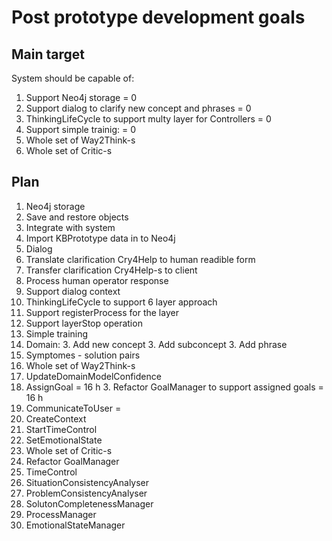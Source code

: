 # Post prototype development goals

## Main target
System should be capable of:

 1. Support Neo4j storage = 0
 1. Support dialog to clarify new concept and phrases = 0
 1. ThinkingLifeCycle to support multy layer for Controllers = 0
 1. Support simple trainig: = 0
 1. Whole set of Way2Think-s
 1. Whole set of Critic-s

## Plan

 1. Neo4j storage
   2. Save and restore objects
   2. Integrate with system
   2. Import KBPrototype data in to Neo4j
 1. Dialog
   2. Translate clarification Cry4Help to human readible form
   2. Transfer clarification Cry4Help-s to client
   2. Process human operator response
   2. Support dialog context
 1. ThinkingLifeCycle to support 6 layer approach
   2. Support registerProcess for the layer
   2. Support layerStop operation
 1. Simple training
   2. Domain:
     3. Add new concept
     3. Add subconcept
     3. Add phrase
   2. Symptomes - solution pairs
 1. Whole set of Way2Think-s
   2. UpdateDomainModelConfidence
   2. AssignGoal = 16 h
     3. Refactor GoalManager to support assigned goals = 16 h
   2. CommunicateToUser =
   2. CreateContext
   2. StartTimeControl
   2. SetEmotionalState
 1. Whole set of Critic-s
   2. Refactor GoalManager
   2. TimeControl
   2. SituationConsistencyAnalyser
   2. ProblemConsistencyAnalyser
   2. SolutonCompletenessManager
   2. ProcessManager
   2. EmotionalStateManager


